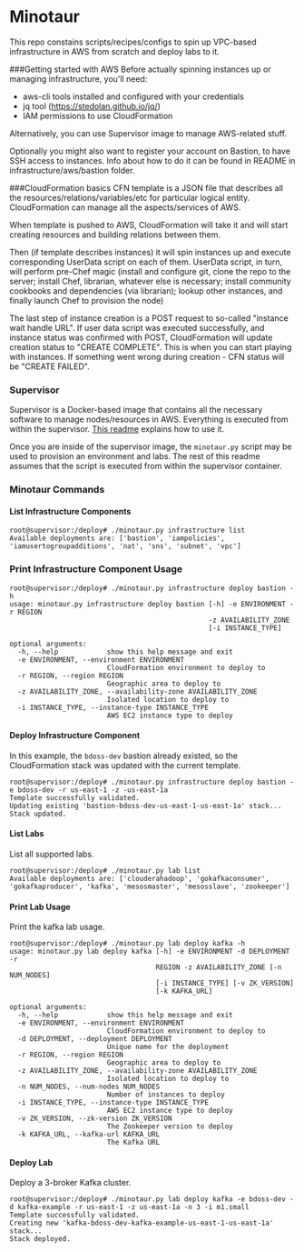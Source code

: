 Minotaur
========

This repo constains scripts/recipes/configs to spin up VPC-based infrastructure in AWS from scratch and deploy labs to it.

###Getting started with AWS
Before actually spinning instances up or managing infrastructure, you'll need:

- aws-cli tools installed and configured with your credentials
- jq tool (https://stedolan.github.io/jq/)
- IAM permissions to use CloudFormation

Alternatively, you can use Supervisor image to manage AWS-related stuff.

Optionally you might also want to register your account on Bastion, to have SSH access to instances. 
Info about how to do it can be found in README in infrastructure/aws/bastion folder.

###CloudFormation basics
CFN template is a JSON file that describes all the resources/relations/variables/etc for particular logical entity.
CloudFormation can manage all the aspects/services of AWS. 

When template is pushed to AWS, CloudFormation will take it and will start creating resources and building relations between them.

Then (if template describes instances) it will spin instances up and execute corresponding UserData script on each of them.
UserData script, in turn, will perform pre-Chef magic (install and configure git, clone the repo to the server; install Chef, librarian, whatever else is necessary; install community cookbooks and dependencies (via librarian); lookup other instances, and finally launch Chef to provision the node)

The last step of instance creation is a POST request to so-called "instance wait handle URL". 
If user data script was executed successfully, and instance status was confirmed with POST, CloudFormation will update creation status to "CREATE COMPLETE". 
This is when you can start playing with instances.
If something went wrong during creation - CFN status will be "CREATE FAILED".

### Supervisor

Supervisor is a Docker-based image that contains all the necessary software to manage nodes/resources in AWS. Everything is executed from within the supervisor. [This readme](supervisor/README.md) explains how to use it.

Once you are inside of the supervisor image, the `minotaur.py` script may be used to provision an environment and labs. The rest of this readme assumes that the script is executed from within the supervisor container.

### Minotaur Commands

#### List Infrastructure Components
```
root@supervisor:/deploy# ./minotaur.py infrastructure list
Available deployments are: ['bastion', 'iampolicies', 'iamusertogroupadditions', 'nat', 'sns', 'subnet', 'vpc']
```
### Print Infrastructure Component Usage
```
root@supervisor:/deploy# ./minotaur.py infrastructure deploy bastion -h
usage: minotaur.py infrastructure deploy bastion [-h] -e ENVIRONMENT -r REGION
                                                 -z AVAILABILITY_ZONE
                                                 [-i INSTANCE_TYPE]

optional arguments:
  -h, --help            show this help message and exit
  -e ENVIRONMENT, --environment ENVIRONMENT
                        CloudFormation environment to deploy to
  -r REGION, --region REGION
                        Geographic area to deploy to
  -z AVAILABILITY_ZONE, --availability-zone AVAILABILITY_ZONE
                        Isolated location to deploy to
  -i INSTANCE_TYPE, --instance-type INSTANCE_TYPE
                        AWS EC2 instance type to deploy
```

#### Deploy Infrastructure Component

In this example, the `bdoss-dev` bastion already existed, so the CloudFormation stack was updated with the current template.
```
root@supervisor:/deploy# ./minotaur.py infrastructure deploy bastion -e bdoss-dev -r us-east-1 -z -us-east-1a
Template successfully validated.
Updating existing 'bastion-bdoss-dev-us-east-1-us-east-1a' stack...
Stack updated.
```

#### List Labs
List all supported labs.
```
root@supervisor:/deploy# ./minotaur.py lab list
Available deployments are: ['clouderahadoop', 'gokafkaconsumer', 'gokafkaproducer', 'kafka', 'mesosmaster', 'mesosslave', 'zookeeper']
```

#### Print Lab Usage
Print the kafka lab usage.
```
root@supervisor:/deploy# ./minotaur.py lab deploy kafka -h
usage: minotaur.py lab deploy kafka [-h] -e ENVIRONMENT -d DEPLOYMENT -r
                                    REGION -z AVAILABILITY_ZONE [-n NUM_NODES]
                                    [-i INSTANCE_TYPE] [-v ZK_VERSION]
                                    [-k KAFKA_URL]

optional arguments:
  -h, --help            show this help message and exit
  -e ENVIRONMENT, --environment ENVIRONMENT
                        CloudFormation environment to deploy to
  -d DEPLOYMENT, --deployment DEPLOYMENT
                        Unique name for the deployment
  -r REGION, --region REGION
                        Geographic area to deploy to
  -z AVAILABILITY_ZONE, --availability-zone AVAILABILITY_ZONE
                        Isolated location to deploy to
  -n NUM_NODES, --num-nodes NUM_NODES
                        Number of instances to deploy
  -i INSTANCE_TYPE, --instance-type INSTANCE_TYPE
                        AWS EC2 instance type to deploy
  -v ZK_VERSION, --zk-version ZK_VERSION
                        The Zookeeper version to deploy
  -k KAFKA_URL, --kafka-url KAFKA_URL
                        The Kafka URL
```

#### Deploy Lab
Deploy a 3-broker Kafka cluster.
```
root@supervisor:/deploy# ./minotaur.py lab deploy kafka -e bdoss-dev -d kafka-example -r us-east-1 -z us-east-1a -n 3 -i m1.small    
Template successfully validated.
Creating new 'kafka-bdoss-dev-kafka-example-us-east-1-us-east-1a' stack...
Stack deployed.
```